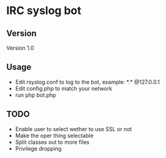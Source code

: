 IRC syslog bot
==============

Version
-------
Version 1.0

Usage
-----


* Edit rsyslog.conf to log to the bot, example: \*.\* @127.0.0.1
* Edit config.php to match your network
* run php bot.php


TODO
----
* Enable user to select wether to use SSL or not
* Make the oper thing selectable
* Split classes out to more files
* Privilege dropping
